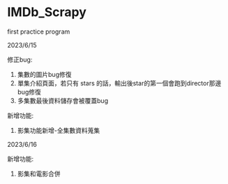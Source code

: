 # IMDb_Scrapy  
first practice program  
  
2023/6/15
  
修正bug:  
   1. 集數的圖片bug修復  
   2. 單集介紹頁面，若只有 stars 的話，輸出後star的第一個會跑到director那邊bug修復  
   3. 多集數最後資料儲存會被覆蓋bug
  
新增功能:  
   1. 影集功能新增-全集數資料蒐集  

  
2023/6/16
  
新增功能:  
   1. 影集和電影合併  
